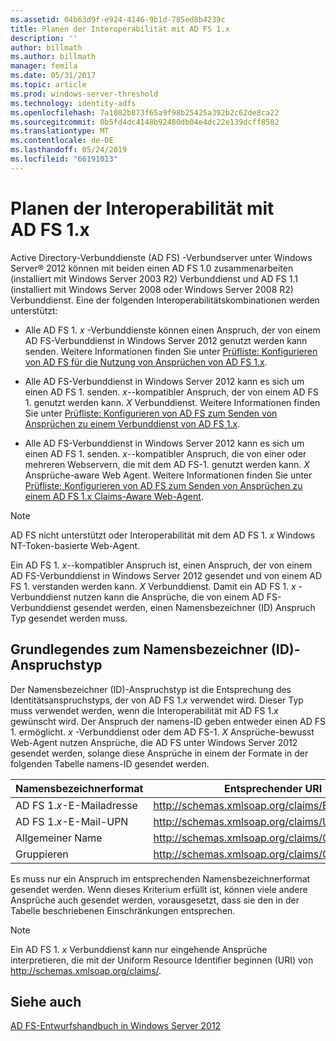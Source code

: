 ```yaml
---
ms.assetid: 04b63d9f-e924-4146-9b1d-785ed8b4239c
title: Planen der Interoperabilität mit AD FS 1.x
description: ''
author: billmath
ms.author: billmath
manager: femila
ms.date: 05/31/2017
ms.topic: article
ms.prod: windows-server-threshold
ms.technology: identity-adfs
ms.openlocfilehash: 7a1082b873f65a9f98b25425a392b2c62de8ca22
ms.sourcegitcommit: 0b5fd4dc4148b92480db04e4dc22e139dcff8582
ms.translationtype: MT
ms.contentlocale: de-DE
ms.lasthandoff: 05/24/2019
ms.locfileid: "66191013"
---
```

# <a name="planning-for-interoperability-with-ad-fs-1x"></a>Planen der Interoperabilität mit AD FS 1.x

Active Directory-Verbunddienste \(AD FS\) -Verbundserver unter Windows Server® 2012 können mit beiden einen AD FS 1.0 zusammenarbeiten \(installiert mit Windows Server 2003 R2\) Verbunddienst und AD FS 1.1 \(installiert mit Windows Server 2008 oder Windows Server 2008 R2\) Verbunddienst. Eine der folgenden Interoperabilitätskombinationen werden unterstützt:  
  
-   Alle AD FS 1. *x* -Verbunddienste können einen Anspruch, der von einem AD FS-Verbunddienst in Windows Server 2012 genutzt werden kann senden. Weitere Informationen finden Sie unter [Prüfliste: Konfigurieren von AD FS für die Nutzung von Ansprüchen von AD FS 1.x](../../ad-fs/deployment/Checklist--Configuring-AD-FS--to-Consume-Claims-from-AD-FS-1.x.md).  
  
-   Alle AD FS-Verbunddienst in Windows Server 2012 kann es sich um einen AD FS 1. senden. *x*\--kompatibler Anspruch, der von einem AD FS 1. genutzt werden kann. *X* Verbunddienst. Weitere Informationen finden Sie unter [Prüfliste: Konfigurieren von AD FS zum Senden von Ansprüchen zu einem Verbunddienst von AD FS 1.x](../../ad-fs/deployment/Checklist--Configuring-AD-FS-to-Send-Claims-to-an-AD-FS-1.x-Federation-Service.md).  
  
-   Alle AD FS-Verbunddienst in Windows Server 2012 kann es sich um einen AD FS 1. senden. *x*\--kompatibler Anspruch, die von einer oder mehreren Webservern, die mit dem AD FS-1. genutzt werden kann. *X* Ansprüche\-aware Web Agent. Weitere Informationen finden Sie unter [Prüfliste: Konfigurieren von AD FS zum Senden von Ansprüchen zu einem AD FS 1.x Claims-Aware Web-Agent](../../ad-fs/deployment/Checklist--Configuring-AD-FS-to-Send-Claims-to-an-AD-FS-1.x-Claims-Aware-Web-Agent.md).  
  
> [!NOTE]  
> AD FS nicht unterstützt oder Interoperabilität mit dem AD FS 1. *x* Windows NT-Token-basierte Web-Agent.  
  
Ein AD FS 1. *x*\--kompatibler Anspruch ist, einen Anspruch, der von einem AD FS-Verbunddienst in Windows Server 2012 gesendet und von einem AD FS 1. verstanden werden kann. *X* Verbunddienst. Damit ein AD FS 1. *x* -Verbunddienst nutzen kann die Ansprüche, die von einem AD FS-Verbunddienst gesendet werden, einen Namensbezeichner \(ID\) Anspruch Typ gesendet werden muss.  
  
## <a name="understanding-the-nameid-claim-type"></a>Grundlegendes zum Namensbezeichner (ID)-Anspruchstyp  
Der Namensbezeichner (ID)-Anspruchstyp ist die Entsprechung des Identitätsanspruchstyps, der von AD FS 1.*x* verwendet wird. Dieser Typ muss verwendet werden, wenn die Interoperabilität mit AD FS 1.*x* gewünscht wird. Der Anspruch der namens-ID geben entweder einen AD FS 1. ermöglicht. *x* -Verbunddienst oder dem AD FS-1. *X* Ansprüche\-bewusst Web-Agent nutzen Ansprüche, die AD FS unter Windows Server 2012 gesendet werden, solange diese Ansprüche in einem der Formate in der folgenden Tabelle namens-ID gesendet werden.  
  
|Namensbezeichnerformat|Entsprechender URI|  
|------------------|---------------------|  
|AD FS 1.*x*-E-Mailadresse|http://schemas.xmlsoap.org/claims/EmailAddress|  
|AD FS 1.*x*-E-Mail-UPN|http://schemas.xmlsoap.org/claims/UPN|  
|Allgemeiner Name|http://schemas.xmlsoap.org/claims/CommonName|  
|Gruppieren|http://schemas.xmlsoap.org/claims/Group|  
  
Es muss nur ein Anspruch im entsprechenden Namensbezeichnerformat gesendet werden. Wenn dieses Kriterium erfüllt ist, können viele andere Ansprüche auch gesendet werden, vorausgesetzt, dass sie den in der Tabelle beschriebenen Einschränkungen entsprechen.  
  
> [!NOTE]  
> Ein AD FS 1. *x* Verbunddienst kann nur eingehende Ansprüche interpretieren, die mit der Uniform Resource Identifier beginnen \(URI\) von http://schemas.xmlsoap.org/claims/.  
  
## <a name="see-also"></a>Siehe auch
[AD FS-Entwurfshandbuch in Windows Server 2012](AD-FS-Design-Guide-in-Windows-Server-2012.md)
